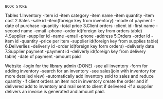     BOOK STORE
Tables
    1.Inventory
        -item id
        -item category
        -item name
        -item quantity
        -item cost
    2.Sales
        -sale id
        -item(foreign key from inventory)
        -mode of payment
        -date of purchase
        -quantity
        -total price
    3.Client orders
        -client id
        -first name
        -second name
        -email
        -phone
        -order id(foreign key from orders table)
    4.Supplier
        -supplier id
        -name
        -email
        -phone
        -address
    5.Orders
        -order id
        -item id
        -quantity
        -price per item 
        -supplier id(foreign key from supplies table)
    6.Deliverlies
        -deliverly id
        -order id(foreign key form orders)
        -deliverly date
    7.Supplier payment
        -payment id
        -deliverly id(foreign key from delivery table)
        -date of payment
        -amount paid

Website
    -login for the library admin (DONE)
    -see all inventory
    -form for adding inventory
    -search for an inventory
    -see sales(join with inventory for more detailed view)
    -automatically add inventory sold to sales and reduce quantity
    -if client orders an item not in inventory create the order and if delivered add to inventory and mail sent to client if   delivered
    -if a supplier delivers an invoice is generated and amount paid. 